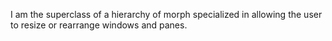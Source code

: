 I am the superclass of a hierarchy of morph specialized in allowing the user to resize or rearrange windows and panes.